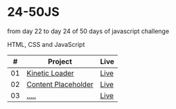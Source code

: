 # 24-50JS

from day 22 to day 24 of 50 days of javascript challenge

HTML, CSS and JavaScript

<table>
  <thead>
    <th>#</th>
    <th>Project</th>
    <th>Live</th>
  </thead>
  <tbody>
    <tr>
      <td>01</td>
      <td><a href="https://github.com/the-phoenix-coder/24-50JS/tree/main/Kinetic%20Loader">Kinetic Loader</a></td>
      <td><a href="https://kinetic-loader-zeta.vercel.app/">Live</a></td>
    </tr>
    <tr>
      <td>02</td>
      <td><a href="https://github.com/the-phoenix-coder/24-50JS/tree/main/Content%20Placeholder">Content Placeholder</a></td>
      <td><a href="">Live</a></td>
    </tr>
    <tr>
      <td>03</td>
      <td><a href="">.....</a></td>
      <td><a href="">Live</a></td>
    </tr>
  </tbody>
</table>
